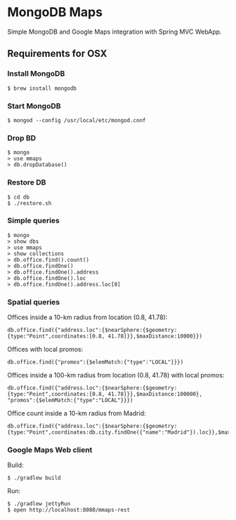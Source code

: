 MongoDB Maps
============

Simple MongoDB and Google Maps integration with Spring MVC WebApp.

Requirements for OSX
--------------------

### Install MongoDB

    $ brew install mongodb

### Start MongoDB

    $ mongod --config /usr/local/etc/mongod.conf

### Drop BD

    $ mongo
    > use mmaps
    > db.dropDatabase()

### Restore DB

    $ cd db
    $ ./restore.sh

### Simple queries

    $ mongo
    > show dbs
    > use mmaps
    > show collections
    > db.office.find().count()
    > db.office.findOne()
    > db.office.findOne().address
    > db.office.findOne().loc
    > db.office.findOne().address.loc[0]

### Spatial queries

Offices inside a 10-km radius from location (0.8, 41.78):

    db.office.find({"address.loc":{$nearSphere:{$geometry:{type:"Point",coordinates:[0.8, 41.78]}},$maxDistance:10000}})
	
Offices with local promos:

    db.office.find({"promos":{$elemMatch:{"type":"LOCAL"}}})
	
Offices inside a 100-km radius from location (0.8, 41.78) with local promos:

    db.office.find({"address.loc":{$nearSphere:{$geometry:{type:"Point",coordinates:[0.8, 41.78]}},$maxDistance:100000}, "promos":{$elemMatch:{"type":"LOCAL"}}})
	
Office count inside a 10-km radius from Madrid:	

    db.office.find({"address.loc":{$nearSphere:{$geometry:{type:"Point",coordinates:db.city.findOne({"name":"Madrid"}).loc}},$maxDistance:10000}}).count()

### Google Maps Web client

Build:

    $ ./gradlew build

Run:

    $ ./gradlew jettyRun
    $ open http://localhost:8080/mmaps-rest
 
